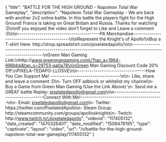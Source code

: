 {
    "title": "BATTLE FOR THE HIGH GROUND - Napoleon Total War Gameplay",
    "description": "Napoleon Total War Gameplay - We are back with another 2v2 online battle.  In this battle the players fight for the High Ground!  France is taking on Great Britain and Russia.  Thanks for watching :D\n\nIf you enjoyed the video don't forget to Like and Leave a comment :D\n\n-----------------------------------------PA Merchandise----------------------------------------------\n\nRepresent the Knight's of Apollo!\nBuy a T-shirt Here: http:\/\/shop.spreadshirt.com\/pixelatedapollo\/\n\n---------------------------------------------------------------------------------------------------------------\nGreen Man Gaming Link:\nhttp:\/\/www.greenmangaming.com\/?tap_a=1964-996bbb&tap_s=29753-aa0a78\n\nGreen Man Gaming Discount Code 20% Off:\nPIXELA-TEDAPO-LLOSVE\n\n----------------------------------How You Can Support Me! -----------------------------------\n\n- Like, share and leave a comment :D\n- Turn OFF adblock or whitelist my channel\n- Buy a Game from Green Man Gaming (Use the Link Above) \n- Send me a GREAT battle Replay: pixelatedapollo@gmail.com\n\n------------------------------------------Connect With Me!-----------------------------------------\n\n- Email: pixelatedapollo@gmail.com\n- Twitter: https:\/\/twitter.com\/PixelatedApollo\n- Steam Group:  http:\/\/steamcommunity.com\/groups\/apollosknights\n- Twitch: http:\/\/www.twitch.tv\/pixelatedapollo",
    "videoid": "117405132",
    "date_created": "1470326401",
    "date_modified": "1506478195",
    "type": "captivate",
    "layout": "video",
    "url": "\/v\/battle-for-the-high-ground-napoleon-total-war-gameplay\/117405132"
}